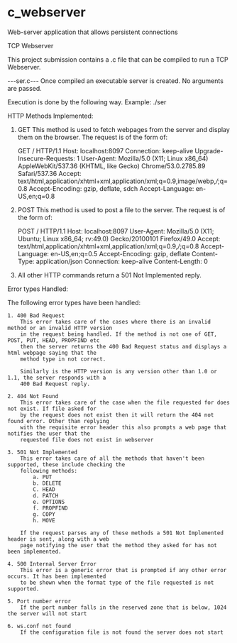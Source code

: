 # c_webserver
Web-server application that allows persistent connections

TCP Webserver

This project submission contains a .c file that can be compiled to run a TCP Webserver.

---ser.c---
Once compiled an executable server is created. No arguments are passed.

Execution is done by the following way.
Example: ./ser

HTTP Methods Implemented:

1. GET
This method is used to fetch webpages from the server and display them on the browser. The request
is of the form of:
	
	GET / HTTP/1.1
	Host: localhost:8097
	Connection: keep-alive
	Upgrade-Insecure-Requests: 1
	User-Agent: Mozilla/5.0 (X11; Linux x86_64) AppleWebKit/537.36 (KHTML, like Gecko) Chrome/53.0.2785.89 Safari/537.36
	Accept: text/html,application/xhtml+xml,application/xml;q=0.9,image/webp,*/*;q=0.8
	Accept-Encoding: gzip, deflate, sdch
	Accept-Language: en-US,en;q=0.8

2. POST
This method is used to post a file to the server. The request is of the form of:

	POST / HTTP/1.1
	Host: localhost:8097
	User-Agent: Mozilla/5.0 (X11; Ubuntu; Linux x86_64; rv:49.0) Gecko/20100101 Firefox/49.0
	Accept: text/html,application/xhtml+xml,application/xml;q=0.9,*/*;q=0.8
	Accept-Language: en-US,en;q=0.5
	Accept-Encoding: gzip, deflate
	Content-Type: application/json
	Connection: keep-alive
	Content-Length: 0

3. All other HTTP commands return a 501 Not Implemented reply.

Error types Handled:

The following error types have been handled:

	1. 400 Bad Request
		This error takes care of the cases where there is an invalid method or an invalid HTTP version
		in the request being handled. If the method is not one of GET, POST, PUT, HEAD, PROPFIND etc
		then the server returns the 400 Bad Request status and displays a html webpage saying that the
		method type in not correct.

		Similarly is the HTTP version is any version other than 1.0 or 1.1, the server responds with a
		400 Bad Request reply.

	2. 404 Not Found
		This error takes care of the case when the file requested for does not exist. If file asked for
		by the request does not exist then it will return the 404 not found error. Other than replying 
		with the requisite error header this also prompts a web page that notifies the user that the 
		requested file does not exist in webserver

	3. 501 Not Implemented
		This error takes care of all the methods that haven't been supported, these include checking the
		following methods:
			a. PUT
			b. DELETE
			C. HEAD
			d. PATCH
			e. OPTIONS
			f. PROPFIND
			g. COPY
			h. MOVE

		If the request parses any of these methods a 501 Not Implemented header is sent, along with a web
		page notifying the user that the method they asked for has not been implemented.

	4. 500 Internal Server Error
		This error is a generic error that is prompted if any other error occurs. It has been implemented
		to be shown when the format type of the file requested is not supported.

	5. Port number error
		If the port number falls in the reserved zone that is below, 1024 the server will not start

	6. ws.conf not found
		If the configuration file is not found the server does not start
